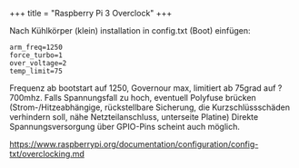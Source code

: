 +++
title = "Raspberry Pi 3 Overclock"
+++

Nach Kühlkörper (klein) installation in config.txt (Boot) einfügen:

```
arm_freq=1250
force_turbo=1
over_voltage=2
temp_limit=75
```

Frequenz ab bootstart auf 1250, Governour max, limitiert ab 75grad auf
?700mhz. Falls Spannungsfall zu hoch, eventuell Polyfuse brücken
(Strom-/Hitzeabhängige, rückstellbare Sicherung, die Kurzschlüssschäden
verhindern soll, nähe Netzteilanschluss, unterseite Platine) Direkte
Spannungsversorgung über GPIO-Pins scheint auch möglich.

<https://www.raspberrypi.org/documentation/configuration/config-txt/overclocking.md>
